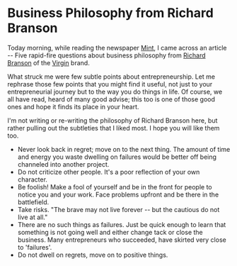 # Business Philosophy from Richard Branson

Today morning, while reading the newspaper <a href="http://www.livemint.com/">Mint</a>, I came across an article -- Five rapid-fire questions about business philosophy from <a href="http://www.virgin.com/richard-branson/">Richard Branson</a> of the <a href="http://www.virgin.com/">Virgin</a> brand.

What struck me were few subtle points about entrepreneurship. Let me rephrase those few points that you might find it useful, not just to your entrepreneurial journey but to the way you do things in life. Of course, we all have read, heard of many good advise; this too is one of those good ones and hope it finds its place in your heart.

I'm not writing or re-writing the philosophy of Richard Branson here, but rather pulling out the subtleties that I liked most. I hope you will like them too.

- Never look back in regret; move on to the next thing. The amount of time and energy you waste dwelling on failures would be better off being channeled into another project.
- Do not criticize other people. It's a poor reflection of your own character.
- Be foolish! Make a fool of yourself and be in the front for people to notice you and your work. Face problems upfront and be there in the battlefield.
- Take risks. "The brave may not live forever -- but the cautious do not live at all."
- There are no such things as failures. Just be quick enough to learn that something is not going well and either change tack or close the business. Many entrepreneurs who succeeded, have skirted very close to 'failures'.
- Do not dwell on regrets, move on to positive things.
